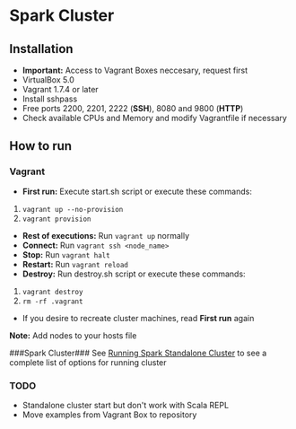 # Spark Cluster #

## Installation ##

* **Important:** Access to Vagrant Boxes neccesary, request first
* VirtualBox 5.0
* Vagrant 1.7.4 or later
* Install sshpass
* Free ports 2200, 2201, 2222 (**SSH**), 8080 and 9800 (**HTTP**)
* Check available CPUs and Memory and modify Vagrantfile if necessary


## How to run ##

### Vagrant ###
* **First run:** Execute start.sh script or execute these commands:
1. ```vagrant up --no-provision```
2. ```vagrant provision```
* **Rest of executions:** Run ```vagrant up``` normally
* **Connect:** Run ```vagrant ssh <node_name>```
* **Stop:** Run ```vagrant halt```
* **Restart:** Run ```vagrant reload```
* **Destroy:** Run destroy.sh script or execute these commands:
1. ```vagrant destroy```
2. ```rm -rf .vagrant```
* If you desire to recreate cluster machines, read **First run** again

**Note:** Add nodes to your hosts file

###Spark Cluster###
See [Running Spark Standalone Cluster](http://spark.apache.org/docs/latest/spark-standalone.html) to see a complete list of options for running cluster


### TODO ###
* Standalone cluster start but don't work with Scala REPL
* Move examples from Vagrant Box to repository
